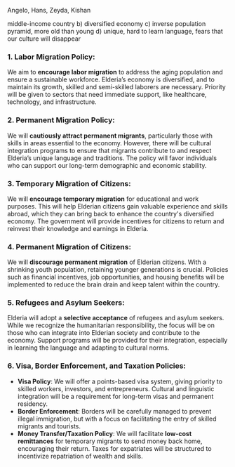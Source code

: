 Angelo, Hans, Zeyda, Kishan

  

middle-income country b) diversified economy c) inverse population pyramid, more old than young d) unique, hard to learn language, fears that our culture will disappear

### 1. Labor Migration Policy:

We aim to **encourage labor migration** to address the aging population and ensure a sustainable workforce. Elderia’s economy is diversified, and to maintain its growth, skilled and semi-skilled laborers are necessary. Priority will be given to sectors that need immediate support, like healthcare, technology, and infrastructure.

### 2. Permanent Migration Policy:

We will **cautiously attract permanent migrants**, particularly those with skills in areas essential to the economy. However, there will be cultural integration programs to ensure that migrants contribute to and respect Elderia’s unique language and traditions. The policy will favor individuals who can support our long-term demographic and economic stability.

### 3. Temporary Migration of Citizens:

We will **encourage temporary migration** for educational and work purposes. This will help Elderian citizens gain valuable experience and skills abroad, which they can bring back to enhance the country's diversified economy. The government will provide incentives for citizens to return and reinvest their knowledge and earnings in Elderia.

### 4. Permanent Migration of Citizens:

We will **discourage permanent migration** of Elderian citizens. With a shrinking youth population, retaining younger generations is crucial. Policies such as financial incentives, job opportunities, and housing benefits will be implemented to reduce the brain drain and keep talent within the country.

### 5. Refugees and Asylum Seekers:

Elderia will adopt a **selective acceptance** of refugees and asylum seekers. While we recognize the humanitarian responsibility, the focus will be on those who can integrate into Elderian society and contribute to the economy. Support programs will be provided for their integration, especially in learning the language and adapting to cultural norms.

### 6. Visa, Border Enforcement, and Taxation Policies:

- **Visa Policy**: We will offer a points-based visa system, giving priority to skilled workers, investors, and entrepreneurs. Cultural and linguistic integration will be a requirement for long-term visas and permanent residency.
- **Border Enforcement**: Borders will be carefully managed to prevent illegal immigration, but with a focus on facilitating the entry of skilled migrants and tourists.
- **Money Transfer/Taxation Policy**: We will facilitate **low-cost remittances** for temporary migrants to send money back home, encouraging their return. Taxes for expatriates will be structured to incentivize repatriation of wealth and skills.